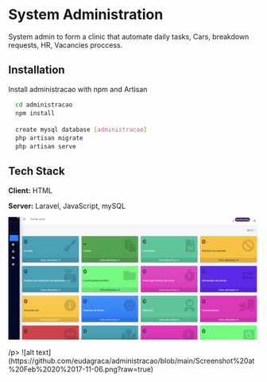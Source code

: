 # System Administration

System admin to form a clinic that automate daily tasks, Cars, breakdown requests, HR, Vacancies proccess.

## Installation

Install administracao with npm and Artisan

```bash
  cd administracao
  npm install
  
  create mysql database [administracao]
  php artisan migrate
  php artisan serve
```


## Tech Stack

**Client:** HTML

**Server:** Laravel, JavaScript, mySQL


![alt text](https://github.com/eudagraca/administracao/blob/main/Screenshot%20at%20Feb%2020%2017-10-24.png?raw=true)
<p>/p>
![alt text](https://github.com/eudagraca/administracao/blob/main/Screenshot%20at%20Feb%2020%2017-11-06.png?raw=true)
